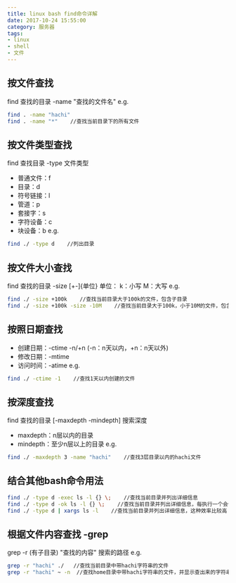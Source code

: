 ```yaml
---
title: linux bash find命令详解
date: 2017-10-24 15:55:00
category: 服务器
tags:
- linux
- shell
- 文件
---
```


## 按文件查找
find 查找的目录 -name "查找的文件名"
e.g. 
```bash
find . -name "hachi"
find . -name "*"    //查找当前目录下的所有文件
```

## 按文件类型查找
find 查找目录 -type 文件类型
* 普通文件：f
* 目录：d
* 符号链接：l
* 管道：p
* 套接字：s
* 字符设备：c
* 块设备：b
e.g. 
```bash
find ./ -type d    //列出目录
```

## 按文件大小查找
find 查找的目录 -size [+-]{单位}
单位：
k：小写
M：大写
e.g. 
```bash
find ./ -size +100k    //查找当前目录大于100k的文件，包含子目录
find ./ -size +100k -size -10M    //查找当前目录大于100k，小于10M的文件，包含子目录
```

## 按照日期查找
* 创建日期：-ctime -n/+n    (-n：n天以内，+n：n天以外)
* 修改日期：-mtime
* 访问时间：-atime
e.g. 
```bash
find ./ -ctime -1    //查找1天以内创建的文件
```

## 按深度查找
find 查找的目录 [-maxdepth -mindepth] 搜索深度
* maxdepth：n层以内的目录
* mindepth：至少n层以上的目录
e.g. 
```bash
find ./ -maxdepth 3 -name "hachi"    //查找3层目录以内的hachi文件
```

## 结合其他bash命令用法
```bash
find ./ -type d -exec ls -l {} \;    //查找当前目录并列出详细信息
find ./ -type d -ok ls -l {} \;    //查找当前目录并列出详细信息，每执行一个会询问是否继续
find ./ -type d | xargs ls -l    //查找当前目录并列出详细信息，这种效率比较高
```

## 根据文件内容查找 -grep
grep -r (有子目录) "查找的内容" 搜索的路径
e.g. 
```bash
grep -r "hachi" ./   //查找当前目录中带hachi字符串的文件
grep -r "hachi" ~ -n  //查找home目录中带hachi字符串的文件，并显示查出来的字符串在第多少行
```